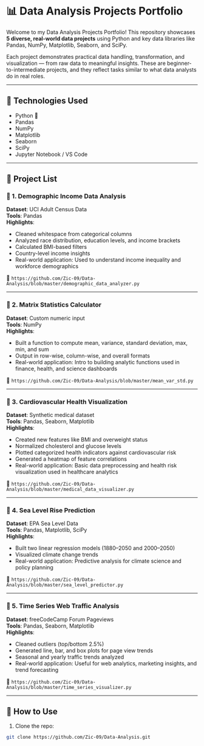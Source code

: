 # 📊 Data Analysis Projects Portfolio

Welcome to my Data Analysis Projects Portfolio! This repository showcases **5 diverse, real-world data projects** using Python and key data libraries like Pandas, NumPy, Matplotlib, Seaborn, and SciPy.

Each project demonstrates practical data handling, transformation, and visualization — from raw data to meaningful insights. These are beginner-to-intermediate projects, and they reflect tasks similar to what data analysts do in real roles.

---

## 🔧 Technologies Used

- Python 🐍
- Pandas
- NumPy
- Matplotlib
- Seaborn
- SciPy
- Jupyter Notebook / VS Code

---

## 📁 Project List

### 📌 1. Demographic Income Data Analysis
**Dataset**: UCI Adult Census Data  
**Tools**: Pandas  
**Highlights**:
- Cleaned whitespace from categorical columns
- Analyzed race distribution, education levels, and income brackets
- Calculated BMI-based filters
- Country-level income insights
- Real-world application: Used to understand income inequality and workforce demographics

📄 `https://github.com/Zic-09/Data-Analysis/blob/master/demographic_data_analyzer.py`

---

### 📌 2. Matrix Statistics Calculator
**Dataset**: Custom numeric input  
**Tools**: NumPy  
**Highlights**:
- Built a function to compute mean, variance, standard deviation, max, min, and sum
- Output in row-wise, column-wise, and overall formats
- Real-world application: Intro to building analytic functions used in finance, health, and science dashboards

📄 `https://github.com/Zic-09/Data-Analysis/blob/master/mean_var_std.py`

---

### 📌 3. Cardiovascular Health Visualization
**Dataset**: Synthetic medical dataset  
**Tools**: Pandas, Seaborn, Matplotlib  
**Highlights**:
- Created new features like BMI and overweight status
- Normalized cholesterol and glucose levels
- Plotted categorized health indicators against cardiovascular risk
- Generated a heatmap of feature correlations
- Real-world application: Basic data preprocessing and health risk visualization used in healthcare analytics

📄 `https://github.com/Zic-09/Data-Analysis/blob/master/medical_data_visualizer.py`

---

### 📌 4. Sea Level Rise Prediction
**Dataset**: EPA Sea Level Data  
**Tools**: Pandas, Matplotlib, SciPy  
**Highlights**:
- Built two linear regression models (1880–2050 and 2000–2050)
- Visualized climate change trends
- Real-world application: Predictive analysis for climate science and policy planning

📄 `https://github.com/Zic-09/Data-Analysis/blob/master/sea_level_predictor.py`

---

### 📌 5. Time Series Web Traffic Analysis
**Dataset**: freeCodeCamp Forum Pageviews  
**Tools**: Pandas, Seaborn, Matplotlib  
**Highlights**:
- Cleaned outliers (top/bottom 2.5%)
- Generated line, bar, and box plots for page view trends
- Seasonal and yearly traffic trends analyzed
- Real-world application: Useful for web analytics, marketing insights, and trend forecasting

📄 `https://github.com/Zic-09/Data-Analysis/blob/master/time_series_visualizer.py`

---

## 🚀 How to Use

1. Clone the repo:
```bash
git clone https://github.com/Zic-09/Data-Analysis.git
